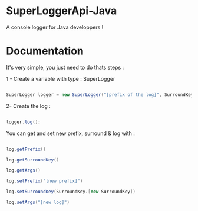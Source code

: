 # SuperLoggerApi-Java
A console logger for Java developpers !

# Documentation

It's very simple, you just need to do thats steps :

1 - Create a variable with type : SuperLogger
```java

SuperLogger logger = new SuperLogger("[prefix of the log]", SurroundKey.[type of surround], "the log");

```

2- Create the log : 
```java 

logger.log();

```

You can get and set new prefix, surround & log with : 

```java

log.getPrefix()

log.getSurroundKey()

log.getArgs()

log.setPrefix("[new prefix]")

log.setSurroundKey(SurroundKey.[new SurroundKey])

log.setArgs("[new log]")

```
